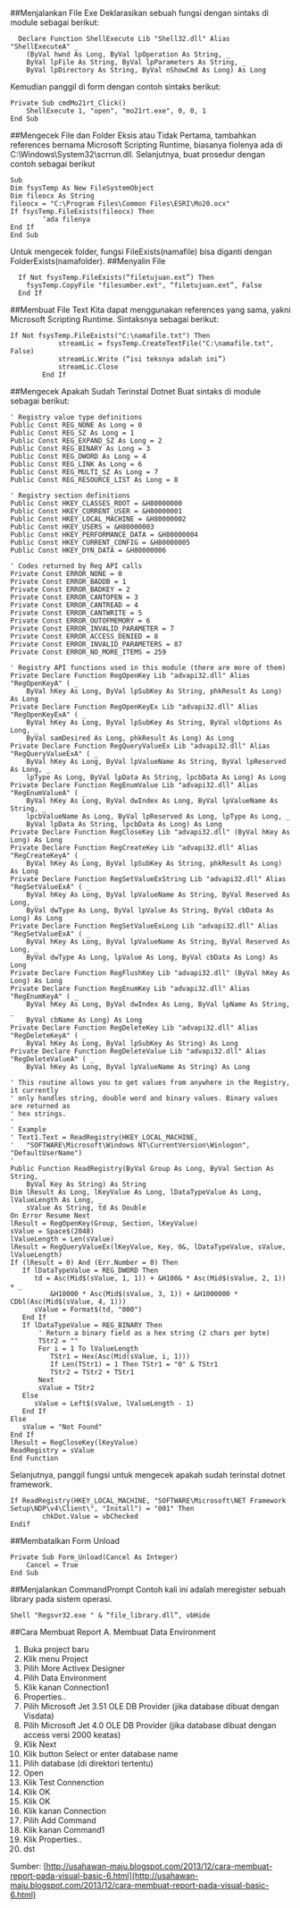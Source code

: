 ##Menjalankan File Exe
Deklarasikan sebuah fungsi dengan sintaks di module sebagai berikut:
```VB6
  Declare Function ShellExecute Lib "Shell32.dll" Alias "ShellExecuteA" _
    (ByVal hwnd As Long, ByVal lpOperation As String, _
    ByVal lpFile As String, ByVal lpParameters As String, _
    ByVal lpDirectory As String, ByVal nShowCmd As Long) As Long
```
Kemudian panggil di form dengan contoh sintaks berikut:
```
Private Sub cmdMo21rt_Click()
    ShellExecute 1, "open", "mo21rt.exe", 0, 0, 1
End Sub
```
##Mengecek File dan Folder Eksis atau Tidak
Pertama, tambahkan references bernama Microsoft Scripting Runtime, biasanya fiolenya ada di C:\Windows\System32\scrrun.dll.
Selanjutnya, buat prosedur dengan contoh sebagai berikut
```
Sub
Dim fsysTemp As New FileSystemObject
Dim fileocx As String
fileocx = "C:\Program Files\Common Files\ESRI\Mo20.ocx"
If fsysTemp.FileExists(fileocx) Then
        ‘ada filenya
End If
End Sub
```
Untuk mengecek folder, fungsi FileExists(namafile) bisa diganti dengan FolderExists(namafolder).
##Menyalin File
```
  If Not fsysTemp.FileExists(“filetujuan.ext”) Then
    fsysTemp.CopyFile "filesumber.ext", “filetujuan.ext”, False
  End If
 ```
##Membuat File Text
Kita dapat menggunakan references yang sama, yakni Microsoft Scripting Runtime.
Sintaksnya sebagai berikut:
```
If Not fsysTemp.FileExists("C:\namafile.txt") Then
            streamLic = fsysTemp.CreateTextFile("C:\namafile.txt", False)
            streamLic.Write (“isi teksnya adalah ini”)
            streamLic.Close
        End If
```
##Mengecek Apakah Sudah Terinstal Dotnet
Buat sintaks di module sebagai berikut:
```
' Registry value type definitions
Public Const REG_NONE As Long = 0
Public Const REG_SZ As Long = 1
Public Const REG_EXPAND_SZ As Long = 2
Public Const REG_BINARY As Long = 3
Public Const REG_DWORD As Long = 4
Public Const REG_LINK As Long = 6
Public Const REG_MULTI_SZ As Long = 7
Public Const REG_RESOURCE_LIST As Long = 8

' Registry section definitions
Public Const HKEY_CLASSES_ROOT = &H80000000
Public Const HKEY_CURRENT_USER = &H80000001
Public Const HKEY_LOCAL_MACHINE = &H80000002
Public Const HKEY_USERS = &H80000003
Public Const HKEY_PERFORMANCE_DATA = &H80000004
Public Const HKEY_CURRENT_CONFIG = &H80000005
Public Const HKEY_DYN_DATA = &H80000006

' Codes returned by Reg API calls
Private Const ERROR_NONE = 0
Private Const ERROR_BADDB = 1
Private Const ERROR_BADKEY = 2
Private Const ERROR_CANTOPEN = 3
Private Const ERROR_CANTREAD = 4
Private Const ERROR_CANTWRITE = 5
Private Const ERROR_OUTOFMEMORY = 6
Private Const ERROR_INVALID_PARAMETER = 7
Private Const ERROR_ACCESS_DENIED = 8
Private Const ERROR_INVALID_PARAMETERS = 87
Private Const ERROR_NO_MORE_ITEMS = 259

' Registry API functions used in this module (there are more of them)
Private Declare Function RegOpenKey Lib "advapi32.dll" Alias "RegOpenKeyA" ( _
    ByVal hKey As Long, ByVal lpSubKey As String, phkResult As Long) As Long
Private Declare Function RegOpenKeyEx Lib "advapi32.dll" Alias "RegOpenKeyExA" ( _
    ByVal hKey As Long, ByVal lpSubKey As String, ByVal ulOptions As Long, _
    ByVal samDesired As Long, phkResult As Long) As Long
Private Declare Function RegQueryValueEx Lib "advapi32.dll" Alias "RegQueryValueExA" ( _
    ByVal hKey As Long, ByVal lpValueName As String, ByVal lpReserved As Long, _
    lpType As Long, ByVal lpData As String, lpcbData As Long) As Long
Private Declare Function RegEnumValue Lib "advapi32.dll" Alias "RegEnumValueA" ( _
    ByVal hKey As Long, ByVal dwIndex As Long, ByVal lpValueName As String, _
    lpcbValueName As Long, ByVal lpReserved As Long, lpType As Long, _
    ByVal lpData As String, lpcbData As Long) As Long
Private Declare Function RegCloseKey Lib "advapi32.dll" (ByVal hKey As Long) As Long
Private Declare Function RegCreateKey Lib "advapi32.dll" Alias "RegCreateKeyA" ( _
    ByVal hKey As Long, ByVal lpSubKey As String, phkResult As Long) As Long
Private Declare Function RegSetValueExString Lib "advapi32.dll" Alias "RegSetValueExA" ( _
    ByVal hKey As Long, ByVal lpValueName As String, ByVal Reserved As Long, _
    ByVal dwType As Long, ByVal lpValue As String, ByVal cbData As Long) As Long
Private Declare Function RegSetValueExLong Lib "advapi32.dll" Alias "RegSetValueExA" ( _
    ByVal hKey As Long, ByVal lpValueName As String, ByVal Reserved As Long, _
    ByVal dwType As Long, lpValue As Long, ByVal cbData As Long) As Long
Private Declare Function RegFlushKey Lib "advapi32.dll" (ByVal hKey As Long) As Long
Private Declare Function RegEnumKey Lib "advapi32.dll" Alias "RegEnumKeyA" ( _
    ByVal hKey As Long, ByVal dwIndex As Long, ByVal lpName As String, _
    ByVal cbName As Long) As Long
Private Declare Function RegDeleteKey Lib "advapi32.dll" Alias "RegDeleteKeyA" ( _
    ByVal hKey As Long, ByVal lpSubKey As String) As Long
Private Declare Function RegDeleteValue Lib "advapi32.dll" Alias "RegDeleteValueA" ( _
    ByVal hKey As Long, ByVal lpValueName As String) As Long

' This routine allows you to get values from anywhere in the Registry, it currently
' only handles string, double word and binary values. Binary values are returned as
' hex strings.
'
' Example
' Text1.Text = ReadRegistry(HKEY_LOCAL_MACHINE,
'   "SOFTWARE\Microsoft\Windows NT\CurrentVersion\Winlogon", "DefaultUserName")
'
Public Function ReadRegistry(ByVal Group As Long, ByVal Section As String, _
    ByVal Key As String) As String
Dim lResult As Long, lKeyValue As Long, lDataTypeValue As Long, lValueLength As Long, _
    sValue As String, td As Double
On Error Resume Next
lResult = RegOpenKey(Group, Section, lKeyValue)
sValue = Space$(2048)
lValueLength = Len(sValue)
lResult = RegQueryValueEx(lKeyValue, Key, 0&, lDataTypeValue, sValue, lValueLength)
If (lResult = 0) And (Err.Number = 0) Then
   If lDataTypeValue = REG_DWORD Then
      td = Asc(Mid$(sValue, 1, 1)) + &H100& * Asc(Mid$(sValue, 2, 1)) + _
          &H10000 * Asc(Mid$(sValue, 3, 1)) + &H1000000 * CDbl(Asc(Mid$(sValue, 4, 1)))
      sValue = Format$(td, "000")
   End If
   If lDataTypeValue = REG_BINARY Then
       ' Return a binary field as a hex string (2 chars per byte)
       TStr2 = ""
       For i = 1 To lValueLength
          TStr1 = Hex(Asc(Mid(sValue, i, 1)))
          If Len(TStr1) = 1 Then TStr1 = "0" & TStr1
          TStr2 = TStr2 + TStr1
       Next
       sValue = TStr2
   Else
      sValue = Left$(sValue, lValueLength - 1)
   End If
Else
   sValue = "Not Found"
End If
lResult = RegCloseKey(lKeyValue)
ReadRegistry = sValue
End Function
```
Selanjutnya, panggil fungsi untuk mengecek apakah sudah terinstal dotnet framework.
```
If ReadRegistry(HKEY_LOCAL_MACHINE, "SOFTWARE\Microsoft\NET Framework Setup\NDP\v4\Client\", "Install") = "001" Then
        chkDot.Value = vbChecked
Endif
```
##Membatalkan Form Unload
```
Private Sub Form_Unload(Cancel As Integer)
    Cancel = True
End Sub
```

##Menjalankan CommandPrompt
Contoh kali ini adalah meregister sebuah library pada sistem operasi.
```
Shell "Regsvr32.exe " & “file_library.dll”, vbHide
```

##Cara Membuat Report 
A. Membuat Data Environment
1. Buka project baru
2. Klik menu Project
3. Pilih More Activex Designer
4. Pilih Data Environment
5. Klik kanan Connection1
6. Properties..
7. Pilih Microsoft Jet 3.51 OLE DB Provider (jika database dibuat dengan Visdata)
8. Pilih Microsoft Jet 4.0 OLE DB Provider (jika database dibuat dengan access versi 2000 keatas)
9. Klik Next
10. Klik button Select or enter database name
11. Pilih database (di direktori tertentu)
12. Open
13. Klik Test Connenction
14. Klik OK
15. Klik OK
16. Klik kanan Connection
17. Pilih Add Command
18. Klik kanan Command1
19. Klik Properties..
20. dst

Sumber: [http://usahawan-maju.blogspot.com/2013/12/cara-membuat-report-pada-visual-basic-6.html](http://usahawan-maju.blogspot.com/2013/12/cara-membuat-report-pada-visual-basic-6.html)
